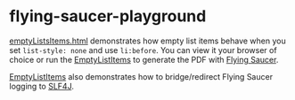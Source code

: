 flying-saucer-playground
========================

[emptyListsItems.html](src/main/resources/lachdrache/emptyListItems.html)
demonstrates how empty list items behave when you set `list-style: none`
and use `li:before`. You can view it your browser of choice or run the
[EmptyListItems](src/main/java/lachdrache/EmptyListItems.java) to generate the PDF with
[Flying Saucer](https://code.google.com/p/flying-saucer/).

[EmptyListItems](src/main/java/lachdrache/EmptyListItems.java) also demonstrates how to
bridge/redirect Flying Saucer logging to [SLF4J](http://www.slf4j.org).


